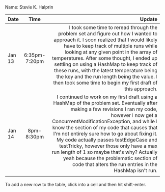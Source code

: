 Name: Stevie K. Halprin

| Date   |     Time      |                                                                                                                                                                                                                                                                                                                                                                                                                                                                                                                              Update |
|:-------|:-------------:|------------------------------------------------------------------------------------------------------------------------------------------------------------------------------------------------------------------------------------------------------------------------------------------------------------------------------------------------------------------------------------------------------------------------------------------------------------------------------------------------------------------------------------:|
| Jan 13 | 6:35pm-7:20pm |                                                         I took some time to reread through the problem set and figure out how I wanted to approach it. I soon realized that I would likely have to keep track of multiple runs while looking at any given point in the array of temperatures. After some thought, I ended up settling on using a HashMap to keep track of these runs, with the latest temperature being the key and the run length being the value. I then took some time to begin my first draft of this approach. |
| Jan 14 |  8pm-8:30pm   | I continued to work on my first draft using a HashMap of the problem set. Eventually after making a few revisions I ran my code, however I now get a ConcurrentModificationException, and while I know the section of my code that causes that I'm not entirely sure how to go about fixing it. My code actually passes testEdgeCase and testTricky, however those only have a max run length of 1 so maybe that's why? Actually yeah because the problematic section of code that alters the run entries in the HashMap isn't run. |
|        |               |                                                                                                                                                                                                                                                                                                                                                                                                                                                                                                                                     |


To add a new row to the table, click into a cell and then hit shift-enter.